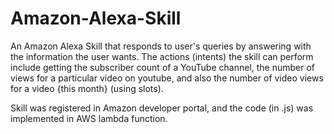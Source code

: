 # Amazon-Alexa-Skill
An Amazon Alexa Skill that responds to user's queries by answering with the information the user wants. The actions (intents) the skill can perform include getting the subscriber count of a YouTube channel, the number of views for a particular video on youtube, and also the number of video views for a video {this month} (using slots).

Skill was registered in Amazon developer portal, and the code (in .js) was implemented in AWS lambda function.
